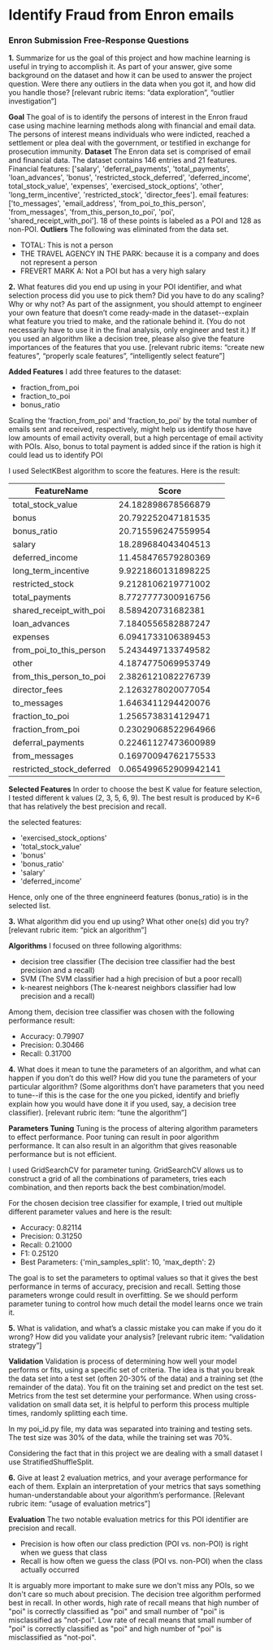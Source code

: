 Identify Fraud from Enron emails
===============================================================================================

### Enron Submission Free-Response Questions ###

__1.__	Summarize for us the goal of this project and how machine learning is useful in trying to accomplish it.  As part of your answer, give some background on the dataset and how it can be used to answer the project question.  Were there any outliers in the data when you got it, and how did you handle those?  [relevant rubric items: “data exploration”, “outlier investigation”]

__Goal__
The goal of is to identify the persons of interest in the Enron fraud case using machine learning methods along with financial and email data. The persons of interest means individuals who were indicted, reached a settlement or plea
deal with the government, or testified in exchange for prosecution immunity.
__Dataset__
The Enron data set is comprised of email and financial data. The dataset contains 146 entries and 21 features. Financial features:  ['salary', 'deferral_payments', 'total_payments', 'loan_advances', 'bonus', 'restricted_stock_deferred', 'deferred_income', total_stock_value', 'expenses', 'exercised_stock_options', 'other', 'long_term_incentive', 'restricted_stock', 'director_fees']. email features: ['to_messages', 'email_address', 'from_poi_to_this_person', 'from_messages', 'from_this_person_to_poi', 'poi', 'shared_receipt_with_poi']. 18 of these points is labeled as a POI and 128 as non-POI.
__Outliers__
The following was eliminated from the data set.
-	TOTAL:  This is not a person
-	THE TRAVEL AGENCY IN THE PARK: because it is a company and does not represent a person
-   FREVERT MARK A: Not a POI but has a very high salary

__2.__	What features did you end up using in your POI identifier, and what selection process did you use to pick them?  Did you have to do any scaling?  Why or why not?  As part of the assignment, you should attempt to engineer your own feature that doesn’t come ready-made in the dataset--explain what feature you tried to make, and the rationale behind it.  (You do not necessarily have to use it in the final analysis, only engineer and test it.)  If you used an algorithm like a decision tree, please also give the feature importances of the features that you use.  [relevant rubric items: “create new features”, “properly scale features”, “intelligently select feature”]

__Added Features__
I add three features to the dataset:
* fraction_from_poi
* fraction_to_poi  
* bonus_ratio

Scaling the 'fraction_from_poi' and 'fraction_to_poi' by the total number of emails sent and received, respectively, might help us identify those have low amounts of email activity overall, but a high percentage of email activity with POIs. Also, bonus to total payment is added since if the ration is high it could lead us to identify POI


I used SelectKBest algorithm to score the features. Here is the result:

| FeatureName| Score |
| ------------- | ---------|
| total_stock_value             | 24.182898678566879  |
| bonus                         | 20.792252047181535  |
| bonus_ratio                   | 20.715596247559954  |
| salary                        | 18.289684043404513  |
| deferred_income               | 11.458476579280369  |
| long_term_incentive           | 9.9221860131898225  |
| restricted_stock              | 9.2128106219771002  |
| total_payments                | 8.7727777300916756  |
| shared_receipt_with_poi       | 8.589420731682381   |
| loan_advances                 | 7.1840556582887247  |
| expenses                      | 6.0941733106389453  |
| from_poi_to_this_person       | 5.2434497133749582  |
| other                         | 4.1874775069953749  |
| from_this_person_to_poi       | 2.3826121082276739  |
| director_fees                 | 2.1263278020077054  |
| to_messages                   | 1.6463411294420076  |
| fraction_to_poi               | 1.2565738314129471  |
| fraction_from_poi             | 0.23029068522964966 |
| deferral_payments             | 0.22461127473600989 |
| from_messages                 | 0.16970094762175533 |
| restricted_stock_deferred     | 0.065499652909942141|

__Selected Features__
In order to choose the best K value for feature selection, I tested different k values (2, 3, 5, 6, 9). The best result is produced by K=6 that has relatively the best precision and recall.

the selected features:
 * 'exercised_stock_options'
 * 'total_stock_value'
 * 'bonus'
 * 'bonus_ratio'
 * 'salary'
 * 'deferred_income'  
 
Hence, only one of the three engnineerd features (bonus_ratio) is in the selected list.

__3.__ What algorithm did you end up using?  What other one(s) did you try? [relevant rubric item: “pick an algorithm”]

__Algorithms__
I focused on three following  algorithms:
* decision tree classifier (The decision tree classifier had the best precision and a recall)
* SVM (The SVM classifier had a high precision of but a poor recall)
* k-nearest neighbors (The k-nearest neighbors classifier had low precision and a recall)

Among them, decision tree classifier was chosen with the following performance result:
* Accuracy: 0.79907
* Precision: 0.30466
* Recall: 0.31700

__4.__ What does it mean to tune the parameters of an algorithm, and what can happen if you don’t do this well?  How did you tune the parameters of your particular algorithm?  (Some algorithms don’t have parameters that you need to tune--if this is the case for the one you picked, identify and briefly explain how you would have done it if you used, say, a decision tree classifier). [relevant rubric item: “tune the algorithm”]

__Parameters Tuning__
Tuning is the process of altering algorithm parameters to effect performance.  Poor tuning can result in poor algorithm performance.  It can also result in an algorithm that gives reasonable performance but is not efficient.

I used GridSearchCV for parameter tuning. GridSearchCV allows us to construct a grid of all the combinations of parameters, tries each combination, and then reports back the best combination/model.

For the chosen decision tree classifier for example, I tried out multiple different parameter values and here is the result:

* Accuracy: 0.82114
* Precision: 0.31250
* Recall: 0.21000
* F1: 0.25120
* Best Parameters: {'min_samples_split': 10, 'max_depth': 2}

The goal is to set the parameters to optimal values so that it gives the best performance in terms of accuracy, precision and recall. Setting those parameters wronge could result in overfitting. Se we should perform parameter tuning to control how much detail the model learns once we train it.

__5.__ What is validation, and what’s a classic mistake you can make if you do it wrong?  How did you validate your analysis?  [relevant rubric item: “validation strategy”]

__Validation__
Validation is process of determining how well your model performs or fits, using a specific set of criteria.  The idea is that you break the data set into a test set (often 20-30% of the data) and a training set (the remainder of the data).  You fit on the training set and predict on the test set.  Metrics from the test set determine your performance.  When using cross-validation on small data set, it is helpful to perform this process multiple times, randomly splitting each time.  

In my poi_id.py file, my data was separated into training and testing sets. The test size was 30% of the data, while the training set was 70%.

Considering the fact that in this project we are dealing with a small dataset I use StratifiedShuffleSplit.

__6.__ Give at least 2 evaluation metrics, and your average performance for each of them.  Explain an interpretation of your metrics that says something human-understandable about your algorithm’s performance. [Relevant rubric item: “usage of evaluation metrics”]

__Evaluation__
The two notable evaluation metrics for this POI identifier are precision and recall.

* Precision is how often our class prediction (POI vs. non-POI) is right when we guess that class
* Recall is how often we guess the class (POI vs. non-POI) when the class actually occurred

It is arguably more important to make sure we don't miss any POIs, so we don't care so much about precision. The decision tree algorithm performed best in recall. In other words,  high rate of recall means that high number of "poi" is correctly classified as "poi" and small number of "poi" is misclassified as "not-poi". Low rate of recall means that small number of "poi" is correctly classified as "poi" and high number of "poi" is misclassified as "not-poi".